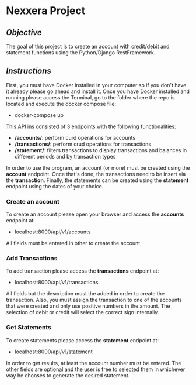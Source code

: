 # Nexxera Project

## _Objective_

The goal of this project is to create an account with credit/debit and statement functions using the Python/Django RestFramework.

## _Instructions_

First, you must have Docker installed in your computer so if you don't have it already please go ahead and install it. Once you have Docker installed and running please access the Terminal, go to the folder where the repo is located and execute the docker compose file:

* docker-compose up

This API ins consisted of 3 endpoints with the following functionalities:

* **/accounts/**: perform curd operations for accounts
* **/transactions/**: perform crud operations for transactions
* **/statement/**: filters transactions to display transactions and balances in different periods and by transaction types


In order to use the program, an account (or more) must be created using the **account** endpoint. Once that's done, the transactions need to be insert via the **transaction**. Finally, the statements can be created using the **statement** endpoint using the dates of your choice.


### **Create an account**
To create an account please open your browser and access the **accounts** endpoint at:

* localhost:8000/api/v1/accounts

All fields must be entered in other to create the account



### **Add Transactions**

To add transaction please access the **transactions** endpoint at:

* localhost:8000/api/v1/transactions

All fields but the description must the added in order to create the transaction. Also, you must assign the transaction to one of the accounts that were created and only use positive numbers in the amount. The selection of debit or credit will select the correct sign internally.


### **Get Statements**

To create statements please access the **statement** endpoint at:

* localhost:8000/api/v1/statement

In order to get results, at least the account number must be entered. The other fields are optional and the user is free to selected them in whichever way he chooses to generate the desired statement.
